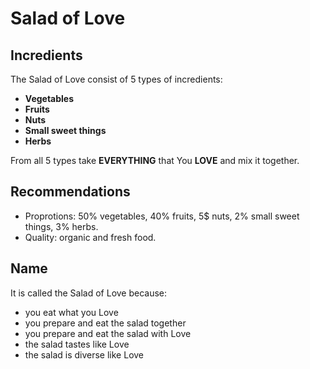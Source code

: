 # Salad of Love

## Incredients

The Salad of Love consist of 5 types of incredients:

* **Vegetables**
* **Fruits**
* **Nuts**
* **Small sweet things**
* **Herbs**

From all 5 types take **EVERYTHING** that You **LOVE** and mix it together.

## Recommendations

* Proprotions: 50% vegetables, 40% fruits, 5$ nuts, 2% small sweet things, 3% herbs.
* Quality: organic and fresh food.

## Name

It is called the Salad of Love because:

* you eat what you Love
* you prepare and eat the salad together
* you prepare and eat the salad with Love
* the salad tastes like Love
* the salad is diverse like Love
